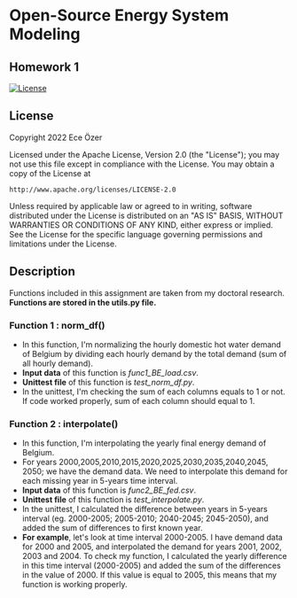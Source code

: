 # **Open-Source Energy System Modeling**
## Homework 1

[![License](https://img.shields.io/badge/License-Apache_2.0-blue.svg)](https://opensource.org/licenses/Apache-2.0)

## License
Copyright 2022 Ece Özer

Licensed under the Apache License, Version 2.0 (the "License");
you may not use this file except in compliance with the License.
You may obtain a copy of the License at

    http://www.apache.org/licenses/LICENSE-2.0

Unless required by applicable law or agreed to in writing, software
distributed under the License is distributed on an "AS IS" BASIS,
WITHOUT WARRANTIES OR CONDITIONS OF ANY KIND, either express or implied.
See the License for the specific language governing permissions and
limitations under the License.



## Description

Functions included in this assignment are taken from my doctoral research. **Functions are stored in the utils.py file.**

### Function 1 : norm_df()

- In this function, I'm normalizing the hourly domestic hot water demand of Belgium by dividing each hourly demand by the total demand (sum of all hourly demand).
- **Input data** of this function is _func1_BE_load.csv_.
- **Unittest file** of this function is _test_norm_df.py_.
- In the unittest, I'm checking the sum of each columns equals to 1 or not. If code worked properly, sum of each column should equal to 1.

### Function 2 : interpolate()

- In this function, I'm interpolating the yearly final energy demand of Belgium.
- For years 2000,2005,2010,2015,2020,2025,2030,2035,2040,2045, 2050; we have the demand data. We need to interpolate this demand for each missing year in 5-years time interval.
- **Input data** of this function is _func2_BE_fed.csv_.
- **Unittest file** of this function is _test_interpolate.py_.
- In the unittest, I calculated the difference between years in 5-years interval (eg. 2000-2005; 2005-2010; 2040-2045; 2045-2050), and added the sum of differences to first known year.
- **For example**, let's look at time interval 2000-2005. I have demand data for 2000 and 2005, and interpolated the demand for years 2001, 2002, 2003 and 2004. To check my function, I calculated the yearly difference in this time interval (2000-2005) and added the sum of the differences in the value of 2000. If this value is equal to 2005, this means that my function is working properly.
